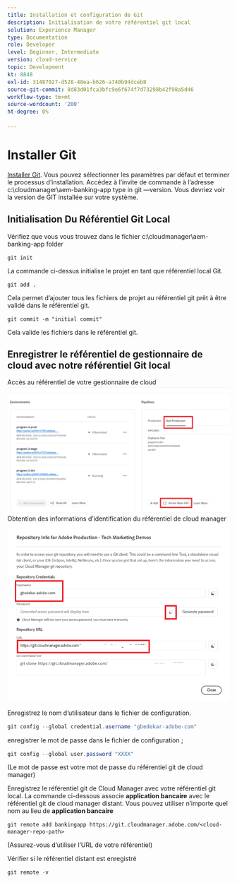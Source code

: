 ```yaml
---
title: Installation et configuration de Git
description: Initialisation de votre référentiel git local
solution: Experience Manager
type: Documentation
role: Developer
level: Beginner, Intermediate
version: cloud-service
topic: Development
kt: 8848
exl-id: 31487027-d528-48ea-b626-a740b94dceb8
source-git-commit: 8d83d01fca3bfc9e6f674f7d73298b42f98a5d46
workflow-type: tm+mt
source-wordcount: '200'
ht-degree: 0%

---
```


# Installer Git


[Installer Git](https://git-scm.com/downloads). Vous pouvez sélectionner les paramètres par défaut et terminer le processus d’installation.
Accédez à l’invite de commande à l’adresse c:\cloudmanager\aem-banking-app type in git —version. Vous devriez voir la version de GIT installée sur votre système.

## Initialisation Du Référentiel Git Local

Vérifiez que vous vous trouvez dans le fichier c:\cloudmanager\aem-banking-app folder

```
git init
```

La commande ci-dessus initialise le projet en tant que référentiel local Git.

```
git add .
```

Cela permet d’ajouter tous les fichiers de projet au référentiel git prêt à être validé dans le référentiel git.

```
git commit -m "initial commit"
```

Cela valide les fichiers dans le référentiel git.



## Enregistrer le référentiel de gestionnaire de cloud avec notre référentiel Git local

Accès au référentiel de votre gestionnaire de cloud
![accéder aux informations sur les rep](assets/cloud-manager-repo.png)
Obtention des informations d’identification du référentiel de cloud manager
![get-credentials](assets/cloud-manager-repo1.png)

Enregistrez le nom d’utilisateur dans le fichier de configuration.

```java
git config --global credential.username "gbedekar-adobe-com"
```

enregistrer le mot de passe dans le fichier de configuration ;

```java
git config --global user.password "XXXX"
```

(Le mot de passe est votre mot de passe du référentiel git de cloud manager)

Enregistrez le référentiel git de Cloud Manager avec votre référentiel git local. La commande ci-dessous associe **application bancaire** avec le référentiel git de cloud manager distant. Vous pouvez utiliser n’importe quel nom au lieu de **application bancaire**


```shell
git remote add bankingapp https://git.cloudmanager.adobe.com/<cloud-manager-repo-path>
```

(Assurez-vous d’utiliser l’URL de votre référentiel)

Vérifier si le référentiel distant est enregistré

```java
git remote -v
```

